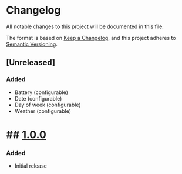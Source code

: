 # Changelog

All notable changes to this project will be documented in this file.

The format is based on [Keep a Changelog](https://keepachangelog.com/en/1.1.0/),
and this project adheres to [Semantic Versioning](https://semver.org/spec/v2.0.0.html).

## [Unreleased]
### Added
- Battery (configurable)
- Date (configurable)
- Day of week (configurable)
- Weather (configurable)

# ## [1.0.0](https://github.com/blalop/LiquidCrystal/tree/1.0.0)
### Added
- Initial release